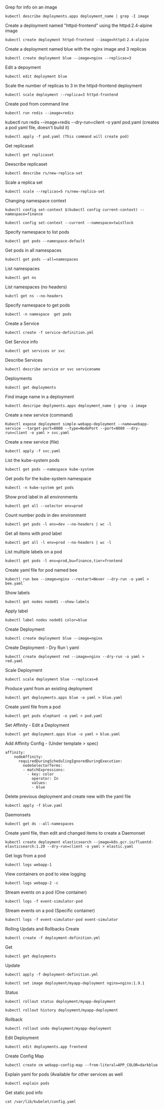 Grep for info on an image
```
kubectl describe deployments.apps deployment_name | grep -I image
```
Create a deployment named "httpd-frontend" using the httpd:2.4-alpine image
```
kubectl create deployment httpd-frontend --image=httpd:2.4-alpine
```
Create a deployment named blue with the nginx image and 3 replicas
```
kubectl create deployment blue --image=nginx --replicas=3
```
Edit a depoyment
```
kubectl edit deployment blue
```
Scale the number of replicas to 3 in the httpd-frontend deployment
```
kubectl scale deployment --replica=3 httpd-frontend
```
Create pod from command line
```
kubectl run redis --image=redis
```
kubectl run redis --image=redis --dry-run=client -o yaml pod.yaml (creates a pod yaml file, doesn't build it)
```
kubectl apply -f pod.yaml (This command will create pod)
```
Get replicaset
```
kubectl get replicaset
```
Deescribe replicaset
```
kubectl describe rs/new-replica-set
```
Scale a replica set
```
kubectl scale --replicas=5 rs/new-replica-set
```
Changing namespace context
```
kubectl config set-context $(kubectl config current-context) --namespace=finance
```
```
kubectl config set-context --current --namespace=twistlock 
```
Specify namespace to list pods
```
kubectl get pods --namespace-default
```
Get pods in all namespaces
```
kubectl get pods --all=namespaces
```
List namespaces
```
kubectl get ns
```
List namespaces (no headers)
```
kubctl get ns --no-headers 
```
Specify namespace to get pods
```
kubectl -n namespace  get pods
```
Create a Service
```
kubectl create -f service-definition.yml
```
Get Service info
```
kubectl get services or svc
```
Describe Services
```
kubectl describe service or svc servicename
```
Deployments
```
kubectl get deployments
```
Find image name in a deployment
```
kubectl descripe deplyments.apps deployment_name | grep -i image
```
Create a new service (command) 
```
Kubectl expose deployment simple-webapp-deployment --name=webapp-service --target-port=8080 --type=NodePort --port=8080 --dry-run=client -o yaml > svc.yaml
```
Create a new service (file)
```
kubectl apply -f svc.yaml
```
List the kube-system pods
```
kubectl get pods --namespace kube-system
```
Get pods for the kube-system namespace
```
kubectl -n kube-system get pods
```
Show prod label in all environments
```
kubectl get all --selector env=prod
```
Count number pods in dev environment
```
kubectl get pods -l env=dev --no-headers | wc -l
```
Get all items with prod label
```
kubectl get all -l env=prod --no-headers | wc -l
```
List multiple labels on a pod
```
kubectl get pods -l env=prod,bu=finance,tier=frontend
```
Create yaml file for pod named bee
```
kubectl run bee --image=nginx --restart=Never --dry-run -o yaml > bee.yaml`
```
Show labels
```
kubectl get nodes node01 --show-labels
```
Apply label 
```
kubectl label nodes node01 color=blue
```
Create Deployment
```
kubectl create deployment blue --image=nginx
```
Create Deployment - Dry Run \ yaml
```
kubectl create deployment red --image=nginx --dry-run -o yaml > red.yaml
```
Scale Deployment 
```
kubectl scale deployment blue --replicas=6
```
Produce yaml from an existing deployment
```
kubectl get deployments.apps blue -o yaml > blue.yaml
```
Create yaml file from a pod
```
kubectl get pods elephant -o yaml > pod.yaml
```
Set Affinity - Edit a Deployment
```
kubectl get deployment.apps blue -o yaml > blue.yaml
```
Add Affinity Config - (Under template > spec)
```
affinity:
    nodeAffinity:
      requiredDuringSchedulingIgnoredDuringExecution:
        nodeSelectorTerms:
        - matchExpressions:
          - key: color
            operator: In
            values:
            - blue          
```
Delete previous deployment and create new with the yaml file
```
kubectl apply -f blue.yaml
```
Daemonsets
```
kubectl get ds --all-namespaces
```
Create yaml file, then edit and changed items to create a Daemonset
```
kubectl create deployment elasticsearch --image=k8s.gcr.io/fluentd-elasticsearch:1.20 --dry-run=client -o yaml > elastic.yaml
```
Get logs from a pod
```
kubectl logs webapp-1
```
View containers on pod to view logging
```
kubectl logs webapp-2 -c
```
Stream events on a pod (One container)
```
kubectl logs -f event-simulator-pod
```
Stream events on a pod (Specific container)
```
kubectl logs -f event-simulator-pod event-simulator
```
Rolling Updats and Rollbacks
Create
```
kubectl create -f deployment-definition.yml
```
Get
```
kubectl get deployments
```
Update
```
kubectl apply -f deployment-definition.yml
```
```
kubectl set image deployment/myapp-deployment nginx=nginx:1.9.1
```
Status
```
kubectl rollout status deployment/myapp-deployment
```
```
kubectl rollout history deployment/myapp-deployment
```
Rollback
```
kubectl rollout undo deployment/myapp-deployment
```
Edit Deployment
```
kubectl edit deployments.app frontend
```
Create Config Map
```
kubectl create cm webapp-config-map --from-literal=APP_COLOR=darkblue
```
Explain yaml for pods (Available for other services as well
```
kubectl explain pods
```
Get static pod info
```
cat /var/lib/kubelet/config.yaml
```





            
